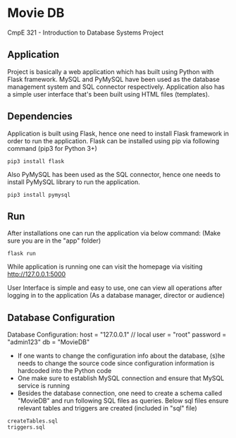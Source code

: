 # Movie DB
CmpE 321 - Introduction to Database Systems Project

## Application
Project is basically a web application which has built using Python with Flask framework. MySQL and PyMySQL have been used as the database management system and SQL connector respectively. Application also has a simple user interface that's been built using HTML files (templates).

## Dependencies
Application is built using Flask, hence one need to install Flask framework in order to run the application. Flask can be installed using pip via following command (pip3 for Python 3+)
```
pip3 install flask
```
Also PyMySQL has been used as the SQL connector, hence one needs to install PyMySQL library to run the application.
```
pip3 install pymysql
```

## Run
After installations one can run the application via below command: (Make sure you are in the "app" folder)
```
flask run
```
While application is running one can visit the homepage via visiting http://127.0.0.1:5000

User Interface is simple and easy to use, one can view all operations after logging in to the application (As a database manager, director or audience)

## Database Configuration
Database Configuration:
host = "127.0.0.1"  // local
user = "root"
password = "admin123"
db = "MovieDB"

- If one wants to change the configuration info about the database, (s)he needs to change the source code since configuration information is hardcoded into the Python code
- One make sure to establish MySQL connection and ensure that MySQL service is running
- Besides the database connection, one need to create a schema called "MovieDB" and run following SQL files as queries. Below sql files ensure relevant tables and triggers are created (included in "sql" file)
```
createTables.sql
triggers.sql
```



